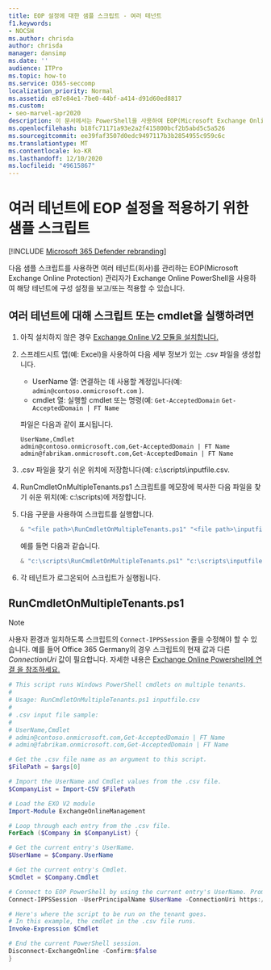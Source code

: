 ```yaml
---
title: EOP 설정에 대한 샘플 스크립트 - 여러 테넌트
f1.keywords:
- NOCSH
ms.author: chrisda
author: chrisda
manager: dansimp
ms.date: ''
audience: ITPro
ms.topic: how-to
ms.service: O365-seccomp
localization_priority: Normal
ms.assetid: e87e84e1-7be0-44bf-a414-d91d60ed8817
ms.custom:
- seo-marvel-apr2020
description: 이 문서에서는 PowerShell을 사용하여 EOP(Microsoft Exchange Online Protection)의 테넌트에 구성 설정을 적용하는 방법을 배우게 됩니다.
ms.openlocfilehash: b18fc71171a93e2a2f415800bcf2b5abd5c5a526
ms.sourcegitcommit: ee39faf3507d0edc9497117b3b2854955c959c6c
ms.translationtype: MT
ms.contentlocale: ko-KR
ms.lasthandoff: 12/10/2020
ms.locfileid: "49615867"
---
```

# <a name="sample-script-for-applying-eop-settings-to-multiple-tenants"></a>여러 테넌트에 EOP 설정을 적용하기 위한 샘플 스크립트

[!INCLUDE [Microsoft 365 Defender rebranding](../includes/microsoft-defender-for-office.md)]


다음 샘플 스크립트를 사용하면 여러 테넌트(회사)를 관리하는 EOP(Microsoft Exchange Online Protection) 관리자가 Exchange Online PowerShell을 사용하여 해당 테넌트에 구성 설정을 보고/또는 적용할 수 있습니다.

## <a name="to-run-a-script-or-cmdlet-on-multiple-tenants"></a>여러 테넌트에 대해 스크립트 또는 cmdlet을 실행하려면

1. 아직 설치하지 않은 경우 [Exchange Online V2 모듈을 설치합니다.](https://docs.microsoft.com/powershell/exchange/exchange-online-powershell-v2#install-and-maintain-the-exo-v2-module)

2. 스프레드시트 앱(예: Excel)을 사용하여 다음 세부 정보가 있는 .csv 파일을 생성합니다.

   - UserName 열: 연결하는 데 사용할 계정입니다(예: `admin@contoso.onmicrosoft.com` ).
   - cmdlet 열: 실행할 cmdlet 또는 명령(예: `Get-AcceptedDomain` `Get-AcceptedDomain | FT Name`

   파일은 다음과 같이 표시됩니다.

   ```text
   UserName,Cmdlet
   admin@contoso.onmicrosoft.com,Get-AcceptedDomain | FT Name
   admin@fabrikam.onmicrosoft.com,Get-AcceptedDomain | FT Name
   ```

3. .csv 파일을 찾기 쉬운 위치에 저장합니다(예: c:\scripts\inputfile.csv.

4. RunCmdletOnMultipleTenants.ps1[](#runcmdletonmultipletenantsps1) 스크립트를 메모장에 복사한 다음 파일을 찾기 쉬운 위치(예: c:\scripts)에 저장합니다.

5. 다음 구문을 사용하여 스크립트를 실행합니다.

   ```powershell
   & "<file path>\RunCmdletOnMultipleTenants.ps1" "<file path>\inputfile.csv"
   ```

   예를 들면 다음과 같습니다.

   ```powershell
   & "c:\scripts\RunCmdletOnMultipleTenants.ps1" "c:\scripts\inputfile.csv"
   ```

6. 각 테넌트가 로그온되어 스크립트가 실행됩니다.

## <a name="runcmdletonmultipletenantsps1"></a>RunCmdletOnMultipleTenants.ps1

> [!NOTE]
> 사용자 환경과 일치하도록 스크립트의 `Connect-IPPSSession` 줄을 수정해야 할 수 있습니다. 예를 들어 Office 365 Germany의 경우 스크립트의 현재 값과 다른 _ConnectionUri_ 값이 필요합니다. 자세한 내용은 [Exchange Online Powershell에 연결 을 참조하세요.](https://docs.microsoft.com/powershell/exchange/connect-to-exchange-online-protection-powershell)

```powershell
# This script runs Windows PowerShell cmdlets on multiple tenants.
#
# Usage: RunCmdletOnMultipleTenants.ps1 inputfile.csv
#
# .csv input file sample:
#
# UserName,Cmdlet
# admin@contoso.onmicrosoft.com,Get-AcceptedDomain | FT Name
# admin@fabrikam.onmicrosoft.com,Get-AcceptedDomain | FT Name

# Get the .csv file name as an argument to this script.
$FilePath = $args[0]

# Import the UserName and Cmdlet values from the .csv file.
$CompanyList = Import-CSV $FilePath

# Load the EXO V2 module
Import-Module ExchangeOnlineManagement

# Loop through each entry from the .csv file.
ForEach ($Company in $CompanyList) {

# Get the current entry's UserName.
$UserName = $Company.UserName

# Get the current entry's Cmdlet.
$Cmdlet = $Company.Cmdlet

# Connect to EOP PowerShell by using the current entry's UserName. Prompt for the password.
Connect-IPPSSession -UserPrincipalName $UserName -ConnectionUri https://ps.protection.outlook.com/powershell-liveid/

# Here's where the script to be run on the tenant goes.
# In this example, the cmdlet in the .csv file runs.
Invoke-Expression $Cmdlet

# End the current PowerShell session.
Disconnect-ExchangeOnline -Confirm:$false
}
```
